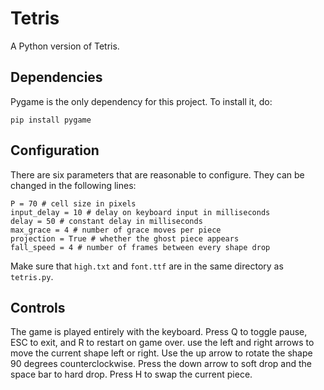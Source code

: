 # Tetris
A Python version of Tetris.

## Dependencies
Pygame is the only dependency for this project. To install it, do:
```
pip install pygame
```

## Configuration
There are six parameters that are reasonable to configure. They can be changed in the following lines:
```
P = 70 # cell size in pixels
input_delay = 10 # delay on keyboard input in milliseconds
delay = 50 # constant delay in milliseconds
max_grace = 4 # number of grace moves per piece
projection = True # whether the ghost piece appears
fall_speed = 4 # number of frames between every shape drop
```
Make sure that `high.txt` and `font.ttf` are in the same directory as `tetris.py`.

## Controls
The game is played entirely with the keyboard. Press Q to toggle pause, ESC to exit, and R to restart on game over. use the left and right arrows to move the current shape left or right. Use the up arrow to rotate the shape 90 degrees counterclockwise. Press the down arrow to soft drop and the space bar to hard drop. Press H to swap the current piece.
